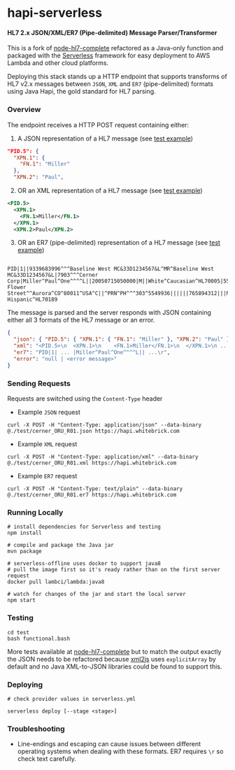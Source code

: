 # hapi-serverless

#### HL7 2.x JSON/XML/ER7 (Pipe-delimited) Message Parser/Transformer

This is a fork of [node-hl7-complete](https://github.com/MatthewVita/node-hl7-complete) refactored as a Java-only function and packaged with the [Serverless](https://github.com/serverless/serverless) framework for easy deployment to AWS Lambda and other cloud platforms.

Deploying this stack stands up a HTTP endpoint that supports transforms of HL7 v2.x messages between `JSON`, `XML` and `ER7` (pipe-delimited) formats using Java Hapi, the gold standard for HL7 parsing.

### Overview

The endpoint receives a HTTP POST request containing either:

1. A JSON representation of a HL7 message (see [test example](https://github.com/whitebrick/hapi-serverless/blob/main/test/cerner_ORU_R01.json))
```json
"PID.5": {
  "XPN.1": {
    "FN.1": "Miller"
  },
  "XPN.2": "Paul",
```

2. OR an XML representation of a HL7 message (see [test example](https://github.com/whitebrick/hapi-serverless/blob/main/test/cerner_ORU_R01.xml))
```xml
<PID.5>
  <XPN.1>
    <FN.1>Miller</FN.1>
  </XPN.1>
  <XPN.2>Paul</XPN.2>
```
3. OR an ER7 (pipe-delimited) representation of a HL7 message (see [test example](https://github.com/whitebrick/hapi-serverless/blob/main/test/cerner_ORU_R01.er7))
```

PID|1||9339683996^^^Baseline West MC&33D1234567&L^MR^Baseline West MC&33D1234567&L|7903^^^Cerner Corp|Miller^Paul^One^^^^L||20050715050000|M||White^Caucasian^HL70005|555 Flower Street^^Aurora^CO^80011^USA^C||^PRN^PH^^^303^5549936||||||765894312|||N^Non Hispanic^HL70189
```

The message is parsed and the server responds with JSON containing either all 3 formats of the HL7 message or an error.

```json
{
  "json": { "PID.5": { "XPN.1": { "FN.1": "Miller" }, "XPN.2": "Paul" } },
  "xml": "<PID.5>\n  <XPN.1>\n    <FN.1>Miller</FN.1>\n  </XPN.1>\n ...",
  "er7": "PID|1| ... |Miller^Paul^One^^^^L|| ...\r",
  "error": "null | <error message>"
}
```

### Sending Requests

Requests are switched using the `Content-Type` header

- Example `JSON` request
```
curl -X POST -H "Content-Type: application/json" --data-binary @./test/cerner_ORU_R01.json https://hapi.whitebrick.com
```
- Example `XML` request
```
curl -X POST -H "Content-Type: application/xml" --data-binary @./test/cerner_ORU_R01.xml https://hapi.whitebrick.com
```
- Example `ER7` request
```
curl -X POST -H "Content-Type: text/plain" --data-binary @./test/cerner_ORU_R01.er7 https://hapi.whitebrick.com
```

### Running Locally


```
# install dependencies for Serverless and testing
npm install

# compile and package the Java jar
mvn package

# serverless-offline uses docker to support java8
# pull the image first so it's ready rather than on the first server request
docker pull lambci/lambda:java8

# watch for changes of the jar and start the local server
npm start
```

### Testing

```
cd test
bash functional.bash
```

More tests available at [node-hl7-complete](https://github.com/MatthewVita/node-hl7-complete) but to match the output exactly the JSON needs to be refactored because [xml2js](https://github.com/Leonidas-from-XIV/node-xml2js) uses `explicitArray` by default and no Java XML-to-JSON libraries could be found to support this.

### Deploying

```
# check provider values in serverless.yml

serverless deploy [--stage <stage>]
```

### Troubleshooting

- Line-endings and escaping can cause issues between different operating systems when dealing with these formats. ER7 requires  `\r` so check text carefully.
